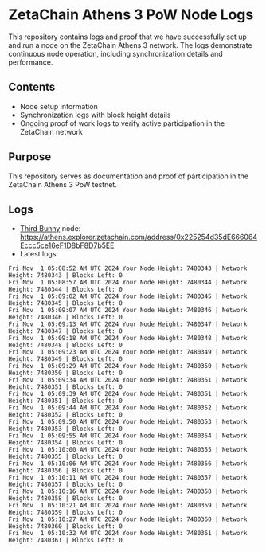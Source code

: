# ZetaChain Athens 3 PoW Node Logs
This repository contains logs and proof that we have successfully set up and run a node on the ZetaChain Athens 3 network. The logs demonstrate continuous node operation, including synchronization details and performance.

## Contents
- Node setup information
- Synchronization logs with block height details
- Ongoing proof of work logs to verify active participation in the ZetaChain network

## Purpose
This repository serves as documentation and proof of participation in the ZetaChain Athens 3 PoW testnet.

## Logs

- [Third Bunny](https://thirdbunny.xyz/) node: https://athens.explorer.zetachain.com/address/0x225254d35dE666064Eccc5ce16eF1D8bF8D7b5EE
- Latest logs:
```
Fri Nov  1 05:08:52 AM UTC 2024 Your Node Height: 7480343 | Network Height: 7480343 | Blocks Left: 0
Fri Nov  1 05:08:57 AM UTC 2024 Your Node Height: 7480344 | Network Height: 7480344 | Blocks Left: 0
Fri Nov  1 05:09:02 AM UTC 2024 Your Node Height: 7480345 | Network Height: 7480345 | Blocks Left: 0
Fri Nov  1 05:09:07 AM UTC 2024 Your Node Height: 7480346 | Network Height: 7480346 | Blocks Left: 0
Fri Nov  1 05:09:13 AM UTC 2024 Your Node Height: 7480347 | Network Height: 7480347 | Blocks Left: 0
Fri Nov  1 05:09:18 AM UTC 2024 Your Node Height: 7480348 | Network Height: 7480348 | Blocks Left: 0
Fri Nov  1 05:09:23 AM UTC 2024 Your Node Height: 7480349 | Network Height: 7480349 | Blocks Left: 0
Fri Nov  1 05:09:29 AM UTC 2024 Your Node Height: 7480350 | Network Height: 7480350 | Blocks Left: 0
Fri Nov  1 05:09:34 AM UTC 2024 Your Node Height: 7480351 | Network Height: 7480351 | Blocks Left: 0
Fri Nov  1 05:09:39 AM UTC 2024 Your Node Height: 7480351 | Network Height: 7480351 | Blocks Left: 0
Fri Nov  1 05:09:44 AM UTC 2024 Your Node Height: 7480352 | Network Height: 7480352 | Blocks Left: 0
Fri Nov  1 05:09:50 AM UTC 2024 Your Node Height: 7480353 | Network Height: 7480353 | Blocks Left: 0
Fri Nov  1 05:09:55 AM UTC 2024 Your Node Height: 7480354 | Network Height: 7480354 | Blocks Left: 0
Fri Nov  1 05:10:00 AM UTC 2024 Your Node Height: 7480355 | Network Height: 7480355 | Blocks Left: 0
Fri Nov  1 05:10:06 AM UTC 2024 Your Node Height: 7480356 | Network Height: 7480356 | Blocks Left: 0
Fri Nov  1 05:10:11 AM UTC 2024 Your Node Height: 7480357 | Network Height: 7480357 | Blocks Left: 0
Fri Nov  1 05:10:16 AM UTC 2024 Your Node Height: 7480358 | Network Height: 7480358 | Blocks Left: 0
Fri Nov  1 05:10:21 AM UTC 2024 Your Node Height: 7480359 | Network Height: 7480359 | Blocks Left: 0
Fri Nov  1 05:10:27 AM UTC 2024 Your Node Height: 7480360 | Network Height: 7480360 | Blocks Left: 0
Fri Nov  1 05:10:32 AM UTC 2024 Your Node Height: 7480361 | Network Height: 7480361 | Blocks Left: 0
```
